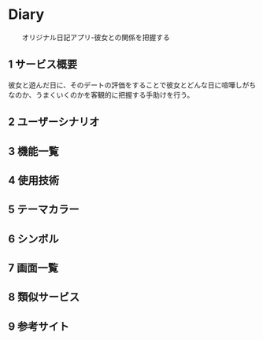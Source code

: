 # Diary
　　オリジナル日記アプリ-彼女との関係を把握する
　　
 ## 1 サービス概要
 
彼女と遊んだ日に、そのデートの評価をすることで彼女とどんな日に喧嘩しがちなのか、うまくいくのかを客観的に把握する手助けを行う。　　

## 2 ユーザーシナリオ

## 3 機能一覧

## 4 使用技術

## 5 テーマカラー

## 6 シンボル

 
## 7 画面一覧
 
## 8 類似サービス

## 9 参考サイト
 
